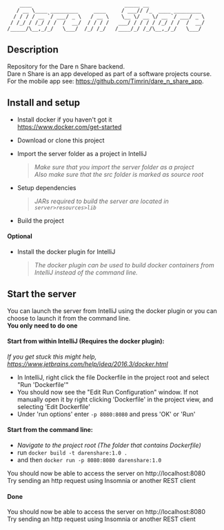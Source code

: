         ____                              _____ __
       / __ \____ _________     ____     / ___// /_  ____ _________  
      / / / / __ `/ ___/ _ \   / __ \    \__ \/ __ \/ __ `/ ___/ _ \  
     / /_/ / /_/ / /  /  __/  / / / /   ___/ / / / / /_/ / /  /  __/
    /_____/\__,_/_/   \___/  /_/ /_/   /____/_/ /_/\__,_/_/   \___/ 

## Description
Repository for the Dare n Share backend.  
Dare n Share is an app developed as part of a software projects course.  
For the mobile app see: https://github.com/Timrin/dare_n_share_app. 

## Install and setup
* Install docker if you haven't got it  
https://www.docker.com/get-started

* Download or clone this project  
* Import the server folder as a project in IntelliJ  
  >_Make sure that you import the server folder as a project_  
  >_Also make sure that the src folder is marked as source root_  
* Setup dependencies  
  >_JARs required to build the server are located in `server>resources>lib`_  
* Build the project  

#### Optional
* Install the docker plugin for IntelliJ  
  >_The docker plugin can be used to build docker containers from IntelliJ instead of the command line._

## Start the server
You can launch the server from IntelliJ using the docker plugin or you can choose to launch it from the command line.  
**You only need to do one**

#### Start from within IntelliJ (Requires the docker plugin):
_If you get stuck this might help, https://www.jetbrains.com/help/idea/2016.3/docker.html_
  * In IntelliJ, right click the file Dockerfile in the project root and select "Run 'Dockerfile'"
  * You should now see the "Edit Run Configuration" window. If not manually open it by right clicking 'Dockerfile' in the project view, and selecting 'Edit Dockerfile'
  * Under 'run options' enter `-p 8080:8080` and press 'OK' or 'Run'
  
#### Start from the command line:  
  * _Navigate to the project root (The folder that contains Dockerfile)_  
  * run `docker build -t darenshare:1.0 .`  
  * and then `docker run -p 8080:8080 darenshare:1.0` 
  
You should now be able to access the server on http://localhost:8080  
Try sending an http request using Insomnia or another REST client
  
#### Done
You should now be able to access the server on http://localhost:8080  
Try sending an http request using Insomnia or another REST client

